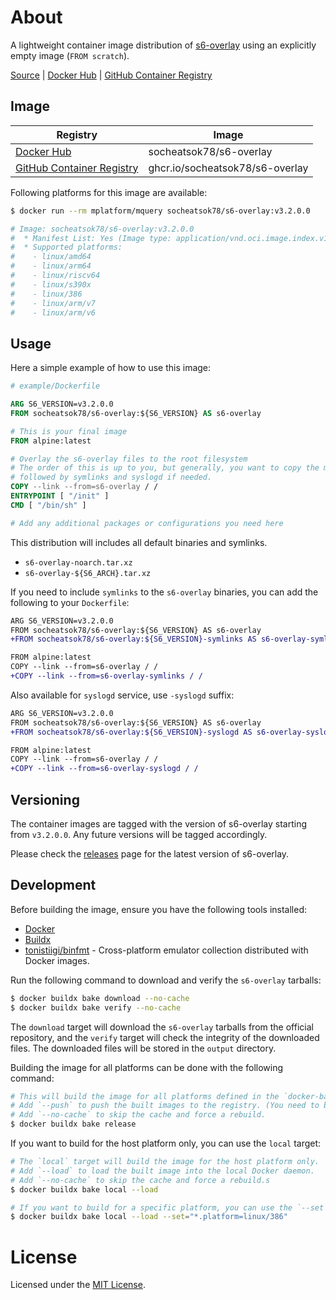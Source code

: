 # About

A lightweight container image distribution of [s6-overlay](https://github.com/just-containers/s6-overlay) using an explicitly empty image (`FROM scratch`).

[Source] | [Docker Hub] | [GitHub Container Registry]

## Image

| Registry                    | Image                           |
| --------------------------- | ------------------------------- |
| [Docker Hub]                | socheatsok78/s6-overlay         |
| [GitHub Container Registry] | ghcr.io/socheatsok78/s6-overlay |

Following platforms for this image are available:

```bash
$ docker run --rm mplatform/mquery socheatsok78/s6-overlay:v3.2.0.0

# Image: socheatsok78/s6-overlay:v3.2.0.0
#  * Manifest List: Yes (Image type: application/vnd.oci.image.index.v1+json)
#  * Supported platforms:
#    - linux/amd64
#    - linux/arm64
#    - linux/riscv64
#    - linux/s390x
#    - linux/386
#    - linux/arm/v7
#    - linux/arm/v6
```

## Usage

Here a simple example of how to use this image:

```Dockerfile
# example/Dockerfile

ARG S6_VERSION=v3.2.0.0
FROM socheatsok78/s6-overlay:${S6_VERSION} AS s6-overlay

# This is your final image
FROM alpine:latest

# Overlay the s6-overlay files to the root filesystem
# The order of this is up to you, but generally, you want to copy the main s6-overlay first,
# followed by symlinks and syslogd if needed.
COPY --link --from=s6-overlay / /
ENTRYPOINT [ "/init" ]
CMD [ "/bin/sh" ]

# Add any additional packages or configurations you need here
```

This distribution will includes all default binaries and symlinks.
- `s6-overlay-noarch.tar.xz`
- `s6-overlay-${S6_ARCH}.tar.xz`


If you need to include `symlinks` to the `s6-overlay` binaries, you can add the following to your `Dockerfile`:

```diff
ARG S6_VERSION=v3.2.0.0
FROM socheatsok78/s6-overlay:${S6_VERSION} AS s6-overlay
+FROM socheatsok78/s6-overlay:${S6_VERSION}-symlinks AS s6-overlay-symlinks

FROM alpine:latest
COPY --link --from=s6-overlay / /
+COPY --link --from=s6-overlay-symlinks / /
```

Also available for `syslogd` service, use `-syslogd` suffix:

```diff
ARG S6_VERSION=v3.2.0.0
FROM socheatsok78/s6-overlay:${S6_VERSION} AS s6-overlay
+FROM socheatsok78/s6-overlay:${S6_VERSION}-syslogd AS s6-overlay-syslogd

FROM alpine:latest
COPY --link --from=s6-overlay / /
+COPY --link --from=s6-overlay-syslogd / /
```

## Versioning

The container images are tagged with the version of s6-overlay starting from `v3.2.0.0`. Any future versions will be tagged accordingly.

Please check the [releases](https://github.com/just-containers/s6-overlay/releases) page for the latest version of s6-overlay.

[Source]: https://github.com/socheatsok78/docker-s6-overlay
[Docker Hub]: https://hub.docker.com/r/socheatsok78/s6-overlay
[GitHub Container Registry]: https://github.com/socheatsok78/docker-s6-overlay/pkgs/container/s6-overlay

## Development

Before building the image, ensure you have the following tools installed:
- [Docker](https://www.docker.com/)
- [Buildx](https://docs.docker.com/buildx/working-with-buildx/)
- [tonistiigi/binfmt](https://github.com/tonistiigi/binfmt) - Cross-platform emulator collection distributed with Docker images.

Run the following command to download and verify the `s6-overlay` tarballs:

```bash
$ docker buildx bake download --no-cache
$ docker buildx bake verify --no-cache
```

The `download` target will download the `s6-overlay` tarballs from the official repository, and the `verify` target will check the integrity of the downloaded files. The downloaded files will be stored in the `output` directory.

Building the image for all platforms can be done with the following command:

```bash
# This will build the image for all platforms defined in the `docker-bake.hcl` file.
# Add `--push` to push the built images to the registry. (You need to be logged in to the registry first.)
# Add `--no-cache` to skip the cache and force a rebuild.
$ docker buildx bake release
```

If you want to build for the host platform only, you can use the `local` target:

```bash
# The `local` target will build the image for the host platform only.
# Add `--load` to load the built image into the local Docker daemon.
# Add `--no-cache` to skip the cache and force a rebuild.s
$ docker buildx bake local --load

# If you want to build for a specific platform, you can use the `--set` flag.
$ docker buildx bake local --load --set="*.platform=linux/386"
```

# License

Licensed under the [MIT License](./LICENSE).
